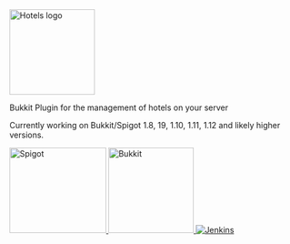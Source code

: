 <img alt="Hotels logo" height="150" width="150" src="https://media-elerium.cursecdn.com/avatars/89/605/636232548207698807.png">

Bukkit Plugin for the management of hotels on your server

Currently working on Bukkit/Spigot 1.8, 19, 1.10, 1.11, 1.12 and likely higher versions.
 
 <a href="http://www.spigotmc.org/resources/hotels.2047/">
<img src="https://media-elerium.cursecdn.com/attachments/202/435/spigot.png" alt="Spigot" width="170" height="150" border="0">
</a>  <a href="http://dev.bukkit.org/bukkit-plugins/hotels/">
<img src="https://media-elerium.cursecdn.com/attachments/202/436/bukkit.png" alt="Bukkit" width="150" height="150" border="0">
</a>  <a href="https://jenkinsgvl-jenkins-gvl.1d35.starter-us-east-1.openshiftapps.com/job/Hotels/">
<img src="https://media-elerium.cursecdn.com/attachments/202/434/jenkins.png" alt="Jenkins" border="0">
</a>
